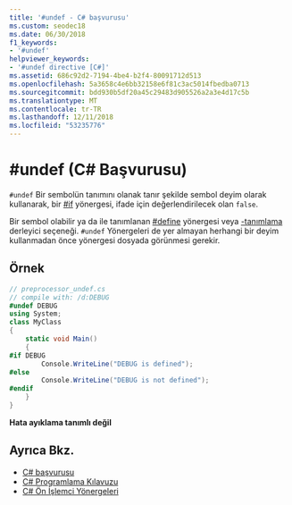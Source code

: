 ```yaml
---
title: '#undef - C# başvurusu'
ms.custom: seodec18
ms.date: 06/30/2018
f1_keywords:
- '#undef'
helpviewer_keywords:
- '#undef directive [C#]'
ms.assetid: 686c92d2-7194-4be4-b2f4-80091712d513
ms.openlocfilehash: 5a3658c4e6bb32158e6f81c3ac5014fbedba0713
ms.sourcegitcommit: bdd930b5df20a45c29483d905526a2a3e4d17c5b
ms.translationtype: MT
ms.contentlocale: tr-TR
ms.lasthandoff: 12/11/2018
ms.locfileid: "53235776"
---
```

# <a name="undef-c-reference"></a>#undef (C# Başvurusu)
`#undef` Bir sembolün tanımını olanak tanır şekilde sembol deyim olarak kullanarak, bir [#if](../../../csharp/language-reference/preprocessor-directives/preprocessor-if.md) yönergesi, ifade için değerlendirilecek olan `false`.  
  
 Bir sembol olabilir ya da ile tanımlanan [#define](../../../csharp/language-reference/preprocessor-directives/preprocessor-define.md) yönergesi veya [-tanımlama](../../../csharp/language-reference/compiler-options/define-compiler-option.md) derleyici seçeneği. `#undef` Yönergeleri de yer almayan herhangi bir deyim kullanmadan önce yönergesi dosyada görünmesi gerekir.  
  
## <a name="example"></a>Örnek  

```csharp
// preprocessor_undef.cs  
// compile with: /d:DEBUG  
#undef DEBUG  
using System;  
class MyClass
{  
    static void Main()
    {  
#if DEBUG  
        Console.WriteLine("DEBUG is defined");  
#else  
        Console.WriteLine("DEBUG is not defined");  
#endif  
    }  
}  
```

**Hata ayıklama tanımlı değil**

## <a name="see-also"></a>Ayrıca Bkz.

- [C# başvurusu](../../../csharp/language-reference/index.md)  
- [C# Programlama Kılavuzu](../../../csharp/programming-guide/index.md)  
- [C# Ön İşlemci Yönergeleri](../../../csharp/language-reference/preprocessor-directives/index.md)

